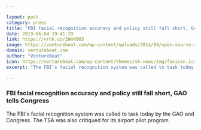 ```yaml
---

layout: post
category: press
title: "FBI facial recognition accuracy and policy still fall short, GAO tells Congress"
date: 2019-06-04 19:41:29
link: https://vrhk.co/2WnN9O3
image: https://venturebeat.com/wp-content/uploads/2014/04/open-source-congress.jpg?w=1200&strip=all
domain: venturebeat.com
author: "VentureBeat"
icon: https://venturebeat.com/wp-content/themes/vb-news/img/favicon.ico
excerpt: "The FBI's facial recognition system was called to task today by the GAO and Congress. The TSA was also critiqued for its airport pilot program."

---
```


### FBI facial recognition accuracy and policy still fall short, GAO tells Congress

The FBI's facial recognition system was called to task today by the GAO and Congress. The TSA was also critiqued for its airport pilot program.